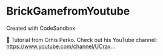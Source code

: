 # BrickGamefromYoutube
Created with CodeSandbox

🎥 Tutorial from Crhis Perko. Check out his YouTube channel: https://www.youtube.com/channel/UCrax... 
